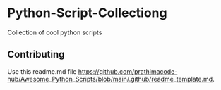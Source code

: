 # Python-Script-Collectiong
Collection of cool python scripts

## Contributing
Use this readme.md file https://github.com/prathimacode-hub/Awesome_Python_Scripts/blob/main/.github/readme_template.md.
